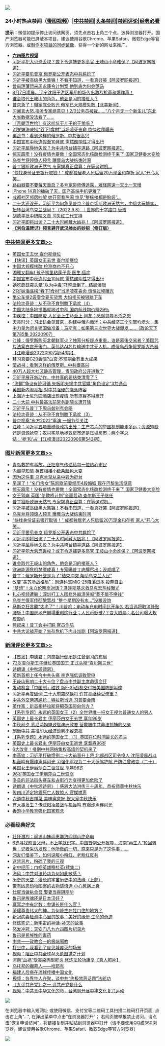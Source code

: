 ![](https://raw.githubusercontent.com/jsvpn/jsproxy/dev/64photo/fqnews-qr.jpg)

<div id="tt">
<h3>24小时热点禁闻（<a href="https://aaa.v2dns.tk/?QAjUl=BgRp5UNKRn&T5Vk=fPVH&Q59Ab=WxGE" target="_blank">带图视频</a>）|<a href="#%E4%B8%AD%E5%85%B1%E7%A6%81%E9%97%BB%E6%9B%B4%E5%A4%9A%E6%96%87%E7%AB%A0">中共禁闻</a>|<a href="#%E5%9B%BE%E7%89%87%E6%96%B0%E9%97%BB%E6%9B%B4%E5%A4%9A%E6%96%87%E7%AB%A0">头条禁闻</a>|<a href="#%E6%96%B0%E9%97%BB%E8%AF%84%E8%AE%BA%E6%9B%B4%E5%A4%9A%E6%96%87%E7%AB%A0">禁闻评论|<a href="#%E5%BF%85%E7%9C%8B%E7%BB%8F%E5%85%B8%E5%A5%BD%E6%96%87">经典必看</a></h3>
<div><b>提示：</b>微信如提示停止访问该网页，须先点击右上角三个点，选择浏览器打开。国产浏览器可能已屏蔽本项目，建议使用谷歌Chrome、苹果Safari、微软Edge等官方浏览器。或<a href="%E5%88%B6%E4%BD%9Cgit%E7%A6%81%E9%97%BB%E9%95%9C%E5%83%8F.md">制作本项目的同步镜像</a>，获得一个新的网址来推广。</div>
<ul>
<li><b><a href="http://d2.v2rss.gq/64.mp4" target="_blank">六四图片视频</a></b></li>
<li><a href="/topimagenews/20220908/1782033.md">习近平犯大忌恐丢权？或下令逮捕更多高官 王岐山小命难保？【阿波罗网报道】</a></li>
<li><a href="/topimagenews/20220908/1782048.md">习近平要见普京 俄罗斯公开表态中共尴尬了</a></li>
<li><a href="/topimagenews/20220908/1782068.md">习近平被高级黑大集锦！不看不知道，一看真好笑【阿波罗网报道】</a></li>
<li><a href="/cnnews/20220908/1782006.md">曾审理薄熙来周永康令计划案 他到底为何会落马</a></li>
<li><a href="/bannedvideo/20220908/1782038.md">8月7日凌晨，辽宁沈阳于洪区军用机场传出激烈枪声和爆炸声！</a></li>
<li><a href="/topimagenews/20220908/1782027.md">谁会取代王岐山的角色，他会是习的接班人？</a></li>
<li><a href="/bannedvideo/20220908/1781959.md">普京急了！曝家底全败光  俄军已大规模失败【北美新闻】</a></li>
<li><a href="/bannedvideo/20220908/1782149.md">习闻言大怒,拒听专家组意见！2/3公务员被裁……“八个月无一个新生儿”东北大省数据没法看了……</a></li>
<li><a href="/ssgc/20220908/1781914.md">〖兲朝浮世绘〗有这样坑干儿子的干爹吗？</a></li>
<li><a href="/cbnews/20220908/1782158.md">21岁妹海底捞“吞下1食材”当场噎死丧命 惊悚过程曝光</a></li>
<li><a href="/cbnews/20220908/1781924.md">栗战书：看到这样的俄罗斯…中共很高兴</a></li>
<li><a href="/cbnews/20220909/1782223.md">中国宣布中秋连假至10月底 需核酸阴性才得出行</a></li>
<li><a href="/topimagenews/20220908/1782039.md">习近平屈辱地失败？为中共垮台铺平道路【阿波罗网报道】</a></li>
<li><a href="/topimagenews/20220909/1782300.md">惊天霹雳！没有疫情也要做！全国常态化核酸检测终于来了 国家卫健委大变脸</a></li>
<li><a href="/topimagenews/20220908/1782067.md">乌克兰将领惊人预言 曝俄乌大战结束时间</a></li>
<li><a href="/topimagenews/20220908/1782093.md">普丁狠断欧洲天然气 专家揭真正盘算：在等这时机…</a></li>
<li><a href="/topimagenews/20220908/1782061.md">“快找身份证去银行取钱！” 成都独居老人死后留20万现金和存折 家人“开心大笑…</a></li>
<li><a href="/lifebaike/20220908/1782086.md">路由器要不要每天重启？多亏宽带师傅透露，难怪网速一天比一天慢</a></li>
<li><a href="/cnnews/20220909/1782281.md">iPhone 14真的捅破了天，国产高端手机更难了</a></li>
<li><a href="/cnnews/20220908/1782106.md">成都社区邻居吵架 她开窗看热闹 惊见“整栋楼都是脑袋”…</a></li>
<li><a href="/bannedvideo/20220908/1782116.md">二十大还没开，习近平为何急见普京？普京切断欧洲天然气，中俄大玩博奕，扭转台湾乌克兰战局？（2022.9.8）｜世界的十字路口 唐浩</a></li>
<li><a href="/ssgc/20220908/1782141.md">胡德平批中研院文章 习失红二代支持</a></li>
<li><a href="/topimagenews/20220908/1782047.md">习近平即将出访？二十大时间藏大凶兆！【阿波罗网报道】</a></li>
<li><b><a href="/comments/20200207/1272816.md" target="_blank">《刘伯温碑记》预言避开武汉肺炎的妙招（修订版）</a></b></li>
</ul>
</div>

<div class="catlist">
<h3><a href="/cbnews/" target="_blank">中共禁闻</a><span><a href="/cbnews/" target="_blank" rel="nofollow">更多文章>></a></span></h3>
<ul>
<li><a href="/cbnews/20220909/1782344.md" target="_blank">英国女王去世 查尔斯继位</a></li>
<li><a href="/cbnews/20220909/1782321.md" target="_blank">【快讯】英国女王去世 查尔斯继位</a></li>
<li><a href="/cbnews/20220909/1782274.md" target="_blank">中国大规模核酸 检测商也不开心</a></li>
<li><a href="/cbnews/20220909/1782273.md" target="_blank">湘雅又翻车! 孩子嘴里粘莲子壳 医生:癌症</a></li>
<li><a href="/cbnews/20220909/1782223.md" target="_blank">中国宣布中秋连假至10月底 需核酸阴性才得出行</a></li>
<li><a href="/cbnews/20220908/1782184.md" target="_blank">她吃蘑菇突头晕“以为中毒”吓整盘倒了…结局傻眼</a></li>
<li><a href="/cbnews/20220908/1782158.md" target="_blank">21岁妹海底捞“吞下1食材”当场噎死丧命 惊悚过程曝光</a></li>
<li><a href="/cbnews/20220908/1782117.md" target="_blank">坐公车提2袋零食要买货票 大妈拒买被狠踹下车</a></li>
<li><a href="/cbnews/20220908/1780734.md" target="_blank">法轮功奇迹：从不孕不育到膝下承欢（4）</a></li>
<li><a href="/cbnews/20220908/1782001.md" target="_blank">中国大陆多地提倡就地过中秋 国内航线均价降29％</a></li>
<li><a href="/cbnews/20220908/1781976.md" target="_blank">中疾控：中国防疫 人民至上生命至上 网友：感谢领导不杀之恩</a></li>
<li><a href="/cbnews/20220908/1781975.md" target="_blank">天亮时分：习出访会见普京，构建中俄内循环；中共经济三个引擎均熄火，集中力量为闭关锁国做准备；马斯克：如果第三次世界大战爆发&#8230;&#8230;（政论天下第785集 20220907）</a></li>
<li><a href="/cbnews/20220908/1781974.md" target="_blank">江峰：俄罗斯购买北朝鲜军火？独家分析疑点重重，谁是幕後交易者？美国芯片法案白宫开後门，英伟达AI芯片输送中共无人机，成俄乌战争俄罗斯大杀器【江峰漫谈20220907第543期】</a></li>
<li><a href="/cbnews/20220908/1781925.md" target="_blank">拜习真要G20会晤?白宫:不预期会有重大成果</a></li>
<li><a href="/cbnews/20220908/1781924.md" target="_blank">栗战书：看到这样的俄罗斯…中共很高兴</a></li>
<li><a href="/cbnews/20220908/1781875.md" target="_blank">40万人超大社区静态管理，贵阳政府公开道歉了</a></li>
<li><a href="/cbnews/20220908/1781818.md" target="_blank">习近平展开新动作，中共真的要结束清零了？</a></li>
<li><a href="/cbnews/20220908/1781778.md" target="_blank">“海鲜”争议有迹可循 矢板明夫揭中共官媒“角色设定”3共通点</a></li>
<li><a href="/cbnews/20220907/1781742.md" target="_blank">英国新内阁亮相 对中共强硬的鹰派阵容</a></li>
<li><a href="/cbnews/20220907/1781728.md" target="_blank">上海迪士尼乐园酒店出现疫情 所有旅客不得离开</a></li>
<li><a href="/cbnews/20220907/1781633.md" target="_blank">二十大前 中共最高法前常务副院长遭开除</a></li>
<li><a href="/cbnews/20220907/1781621.md" target="_blank">习近平与普丁下周乌兹别克会晤</a></li>
<li><a href="/cbnews/20220907/1780452.md" target="_blank">法轮功奇迹：从不孕不育到膝下承欢（3）</a></li>
<li><a href="/cbnews/20220907/1781564.md" target="_blank">普京视察“东方2022”军演 一细节引关注</a></li>
<li><a href="/cbnews/20220907/1781541.md" target="_blank">江峰：习近平五项重磅级政策出笼：生产芯片的举国机制能走多远；资源短缺还是资源抢夺；农村宅基地拯救房市还是压塌房市；两个字总结：‘抢’和‘占’【江峰漫谈20220906第542期】</a></li>

</ul>
</div>
<div class="catlist">
<h3><a href="/topimagenews/" target="_blank">图片新闻</a><span><a href="/topimagenews/" target="_blank" rel="nofollow">更多文章>></a></span></h3>
<ul>
<li><a href="/topimagenews/20220909/1782337.md" target="_blank">青岛救护车事故，正把寒气传递给每一位热心市民</a></li>
<li><a href="/topimagenews/20220909/1782336.md" target="_blank">内阁早知情 英首相接小纸条脸色大变</a></li>
<li><a href="/topimagenews/20220909/1782326.md" target="_blank">因为这件事 乌克兰渐从亲中转为挺台</a></li>
<li><a href="/topimagenews/20220909/1782324.md" target="_blank">早润了！“名门痞女”陈凯歌前妻经历4段婚姻 现在巴黎生活惬意</a></li>
<li><a href="/topimagenews/20220909/1782300.md" target="_blank">惊天霹雳！没有疫情也要做！全国常态化核酸检测终于来了 国家卫健委大变脸</a></li>
<li><a href="/topimagenews/20220909/1782272.md" target="_blank">女王驾崩 英国“伦敦桥计划”全面启动 查尔斯王子继任</a></li>
<li><a href="/topimagenews/20220908/1782093.md" target="_blank">普丁狠断欧洲天然气 专家揭真正盘算：在等这时机…</a></li>
<li><a href="/topimagenews/20220908/1782068.md" target="_blank">习近平被高级黑大集锦！不看不知道，一看真好笑【阿波罗网报道】</a></li>
<li><a href="/topimagenews/20220908/1782067.md" target="_blank">乌克兰将领惊人预言 曝俄乌大战结束时间</a></li>
<li><a href="/topimagenews/20220908/1782061.md" target="_blank">“快找身份证去银行取钱！” 成都独居老人死后留20万现金和存折 家人“开心大笑…</a></li>
<li><a href="/topimagenews/20220908/1782048.md" target="_blank">习近平要见普京 俄罗斯公开表态中共尴尬了</a></li>
<li><a href="/topimagenews/20220908/1782047.md" target="_blank">习近平即将出访？二十大时间藏大凶兆！【阿波罗网报道】</a></li>
<li><a href="/topimagenews/20220908/1782039.md" target="_blank">习近平屈辱地失败？为中共垮台铺平道路【阿波罗网报道】</a></li>
<li><a href="/topimagenews/20220908/1782033.md" target="_blank">习近平犯大忌恐丢权？或下令逮捕更多高官 王岐山小命难保？【阿波罗网报道】</a></li>
<li><a href="/topimagenews/20220908/1782027.md" target="_blank">谁会取代王岐山的角色，他会是习的接班人？</a></li>
<li><a href="/topimagenews/20220908/1782026.md" target="_blank">欧洲能源危机梦魇成真！专家曝普丁底牌尽出：没戏唱了</a></li>
<li><a href="/topimagenews/20220908/1782012.md" target="_blank">普丁：俄罗斯开战是为了“结束冲突 帮助乌克兰人民”</a></li>
<li><a href="/topimagenews/20220908/1781992.md" target="_blank">改变“美苏冷战格局”：别连科驾MiG-25降落日本 投奔自由</a></li>
<li><a href="/topimagenews/20220908/1781991.md" target="_blank">“梦想”！朱立伦两岸对话？泽连斯基求救马克宏热线曝光</a></li>
<li><a href="/topimagenews/20220908/1781851.md" target="_blank">扎心视频遭删：深圳打工人围栏外崩溃哭喊“我不能不挣钱”</a></li>
<li><a href="/topimagenews/20220907/1781727.md" target="_blank">乌克兰俄军传酝酿罢战 “整个星期没有水…”没粮没饷</a></li>
<li><a href="/topimagenews/20220907/1781680.md" target="_blank">马斯克狂言酸“太老了”！川普呛：电动车充电时间比开车久 若当选将取消补贴</a></li>
<li><a href="/topimagenews/20220907/1781665.md" target="_blank">腰斩！中国房地产崩塌重创这行业；人民币贬破7？变大威胁；名公司曝大规模毁约</a></li>
<li><a href="/topimagenews/20220907/1781647.md" target="_blank">睡起来！普丁会中打盹 官员作陪</a></li>
<li><a href="/topimagenews/20220907/1781620.md" target="_blank">中共大论战开始？生存危机下内斗加剧【阿波罗网报道】</a></li>

</ul>
</div>
<div class="catlist">
<h3><a href="/comments/" target="_blank">新闻评论</a><span><a href="/comments/" target="_blank" rel="nofollow">更多文章>></a></span></h3>
<ul>
<li><a href="/comments/20220909/1782360.md" target="_blank">【首发】李德君：包商银行倒闭是江曾倒习的布局</a></li>
<li><a href="/comments/20220909/1782354.md" target="_blank">73岁查尔斯王子继位英国国王 正式头衔“查尔斯三世”</a></li>
<li><a href="/comments/20220909/1782353.md" target="_blank">诗朗诵《中秋颂师恩》</a></li>
<li><a href="/comments/20220909/1782352.md" target="_blank">英新首相上任令中共头痛 李克强低调致贺电</a></li>
<li><a href="/comments/20220909/1782349.md" target="_blank">王岐山影响二十大卡位？盘点中共副主席命运变迁</a></li>
<li><a href="/comments/20220909/1782343.md" target="_blank">发动机含「中国制」磁铁 新F-35战机交付被美国防部叫停</a></li>
<li><a href="/comments/20220909/1782335.md" target="_blank">习近平再度破例 二十大前突然换将 许其亮继续受倚重？</a></li>
<li><a href="/comments/20220909/1782334.md" target="_blank">中共外交两遇尴尬：特拉斯当选 习普要会晤</a></li>
<li><a href="/comments/20220909/1782333.md" target="_blank">英作家：新首相特拉斯将把英国带向何方？</a></li>
<li><a href="/comments/20220909/1782332.md" target="_blank">【系列专题】永远的英国女王（2）全世界唯一把女王视为普通女人的男人</a></li>
<li><a href="/comments/20220909/1782331.md" target="_blank">英国史上最长君主 伊丽莎白女王去世 享年96岁</a></li>
<li><a href="/comments/20220909/1782320.md" target="_blank">中秋前夕 悉尼两姐妹致信澳洲政要 营救被中共非法抓捕的父亲</a></li>
<li><a href="/comments/20220909/1782306.md" target="_blank">制衡中共 美推印太经济谈判不容忽视</a></li>
<li><a href="/comments/20220909/1782291.md" target="_blank">【系列专题】永远的英国女王 （1）英国在位时间最长的君主</a></li>
<li><a href="/comments/20220909/1782259.md" target="_blank">英国史上最长君主 伊丽莎白女王逝世 享耆寿96岁</a></li>
<li><a href="/comments/20220909/1782257.md" target="_blank">6大改变！推倒中共网络集权高墙的契机来了</a></li>
<li><a href="/comments/20220909/1782255.md" target="_blank">李燕铭：习近平打破惯例二十大前晋升上将 北部战区司令换人 沈阳凌晨战斗机轰鸣有爆炸声伴闪光 习强化军权为二十大保驾护航 严防江曾政变（二十）</a></li>
<li><a href="/comments/20220909/1782254.md" target="_blank">英国女王伊丽莎白二世过世 享年96岁</a></li>
<li><a href="/comments/20220909/1782250.md" target="_blank">96岁英国女王伊丽莎白二世驾崩</a></li>
<li><a href="/comments/20220909/1782246.md" target="_blank">洛县的非法街头赛车和占街行为变得更加危险了</a></li>
<li><a href="/comments/20220909/1782243.md" target="_blank">诗朗诵《中秋颂诗恩》｜感恩大法洪传三十周年，恭祝师尊中秋快乐</a></li>
<li><a href="/comments/20220909/1782229.md" target="_blank">传四川泸定地震死亡人数惊人 官媒噤声</a></li>
<li><a href="/comments/20220909/1782228.md" target="_blank">六道中秋吉祥菜 美味寓意好 祝大家中秋快乐</a></li>
<li><a href="/comments/20220908/1782212.md" target="_blank">有大事发生？传沈阳凌晨战斗机轰鸣 有爆炸声伴闪光</a></li>
<li><a href="/comments/20220908/1782209.md" target="_blank">香港小学教育强化国家观念</a></li>

</ul>
</div>

<div class="catlist">
<h3>必看经典好文</h3>
<ul>
<li><a href="/cbnews/20200727/1366904.md" target="_blank">壮怀激烈：阎锡山妹阎惠卿致阎锡山绝命电</a></li>
<li><a href="/comments/20210716/1588420.md" target="_blank">6岁寻找前世父母，不上学就识字。中国首例公开报导，海南“再生人”轮回转世！记者采访发现：他所做的一切，原来只是为了这件事 &#8230;&#8230;</a></li>
<li><a href="/comments/20200712/1359630.md" target="_blank">网友们借鉴下，如何说服小粉红、老粉红反共</a></li>
<li><a href="/yule/20210123/1473216.md" target="_blank">这禁忌片，粉碎了我的三观</a></li>
<li><a href="/tculture/20161102/608445.md" target="_blank">定中经历：巾帼英雄穆桂英(续集二)</a></li>
<li><a href="/comments/20191218/1228234.md" target="_blank">海风：中共对法轮功为何如此敏感？</a></li>
<li><a href="/tculture/20121025/73065.md" target="_blank">历史的天空：漫长的宇宙历史中的法缘（上部）</a></li>
<li><a href="/lifebaike/20180811/984246.md" target="_blank">带有凶恶动物图案的衣物请慎选 小心惹祸上身</a></li>
<li><a href="/lifebaike/20161111/612348.md" target="_blank">仕宦当做执金吾 娶妻当得阴丽华</a></li>
<li><a href="/comments/20220814/1771410.md" target="_blank">鲁迅是族魂还是日本汉奸？</a></li>
<li><a href="/tculture/20200812/1378929.md" target="_blank">冥冥之中有定数：参谋长是什么官？</a></li>
<li><a href="/comments/20200618/1346830.md" target="_blank">荣耀尊贵伟大的神，为何降生在牲口住的地方？</a></li>
<li><a href="/cbnews/20210421/1530674.md" target="_blank">新冠病毒检测中心里的故事：美好的缘份 生命的奇迹</a></li>
<li><a href="/comments/20190418/1115565.md" target="_blank">修炼笔记：新宇宙的神话-补天的故事</a></li>
<li><a href="/comments/20200604/783200.md" target="_blank">怒发冲冠：天安门八九六四图片纪录片</a></li>
<li><a href="/lishi/20130311/666695.md" target="_blank">鲁迅是民族性的毒药</a></li>
<li><a href="/comments/20220331/1712636.md" target="_blank">中共——政教合一的极端邪教</a></li>
<li><a href="/comments/20201015/1414242.md" target="_blank">打坐中，我看到了庞贝城覆灭的场景</a></li>
<li><a href="/comments/20201221/1451945.md" target="_blank">视频：阻止中共全球AI灭绝图谋之计划</a></li>
<li><a href="/comments/20210720/1514622.md" target="_blank">河南“血祸”受害染丙型肝炎 修炼法轮功康复【真人照片】</a></li>
<li><a href="/lifebaike/20210815/1606781.md" target="_blank">乌托邦的掘墓人——哈耶克</a></li>
<li><a href="/bannedvideo/20220509/1730156.md" target="_blank">福建人后裔在琉球传播中国文化</a></li>
<li><a href="/comments/20220514/1732752.md" target="_blank">视频：各界牛人齐聚，谈中共“终极禁忌话题”法轮功</a></li>
<li><a href="/bookonline/20131116/201056.md" target="_blank">《九评共产党》之一 评共产党是什么</a></li>
<li><a href="/comments/20220119/1681422.md" target="_blank">视频：中共革中华文化的命，台湾则开展中华文化复兴运动</a></li>

</ul>
</div>

![](https://raw.githubusercontent.com/jsvpn/jsproxy/dev/64photo/fqnews-qr.jpg)

在浏览器中输入短网址 或使用微信、支付宝等二维码工具扫描二维码打开页面, 点击右上角"...", 在弹出菜单中点击“在浏览器打开”； 若网页被举报禁止访问，请点击“恢复申请访问”，将链接复制并粘贴到浏览器中打开（请不要使用QQ或360浏览器，建议使用谷歌Chrome、苹果Safari、微软Edge等官方浏览器）

![](https://raw.githubusercontent.com/jsvpn/jsproxy/dev/64photo/wx.jpg)